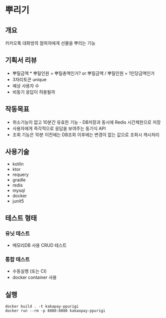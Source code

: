 뿌리기
====

## 개요

카카오톡 대화방의 참여자에게 선물을 뿌리는 기능


## 기획서 리뷰

* 뿌릴금액 * 뿌릴인원 = 뿌릴총액인가? or 뿌릴금액 / 뿌릴인원 = 1인당금액인가
* 3자리토큰 unique
* 예상 사용자 수
* 비동기 응답이 허용될까


## 작동목표

* 취소기능이 없고 10분간 유효한 기능 - DB저장과 동시에 Redis 시간제한으로 저장
* 사용자에게 즉각적으로 응답을 보여주는 동기식 API
* 조회 기능은 10분 이전에는 DB조회 이후에는 변경이 없는 값으로 조회시 캐시처리


## 사용기술

* kotlin
* ktor
* requery
* gradle
* redis
* mysql
* docker
* junit5


## 테스트 형태

### 유닛 테스트

* 메모리DB 사용 CRUD 테스트

### 통합 테스트

* 수동실행 (또는 CI)
* docker container 사용

## 실행

```shell script
docker build . -t kakapay-ppurigi
docker run --rm -p 8080:8080 kakaopay-ppurigi
```